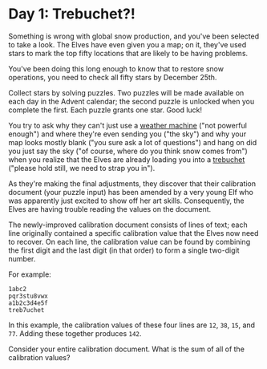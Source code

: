 # Day 1: Trebuchet?!

Something is wrong with global snow production, and you've been selected to take a look. The Elves
have even given you a map; on it, they've used stars to mark the top fifty locations that are likely
to be having problems.

You've been doing this long enough to know that to restore snow operations, you need to check all
fifty stars by December 25th.

Collect stars by solving puzzles. Two puzzles will be made available on each day in the Advent
calendar; the second puzzle is unlocked when you complete the first. Each puzzle grants one star.
Good luck!

You try to ask why they can't just use a [weather machine](https://adventofcode.com/2015/day/1)
("not powerful enough") and where they're even sending you ("the sky") and why your map looks mostly
blank ("you sure ask a lot of questions") and hang on did you just say the sky ("of course, where do
you think snow comes from") when you realize that the Elves are already loading you into a
[trebuchet](https://en.wikipedia.org/wiki/Trebuchet) ("please hold still, we need to strap you in").

As they're making the final adjustments, they discover that their calibration document (your puzzle
input) has been amended by a very young Elf who was apparently just excited to show off her art
skills. Consequently, the Elves are having trouble reading the values on the document.

The newly-improved calibration document consists of lines of text; each line originally contained a
specific calibration value that the Elves now need to recover. On each line, the calibration value
can be found by combining the first digit and the last digit (in that order) to form a single
two-digit number.

For example:

```
1abc2
pqr3stu8vwx
a1b2c3d4e5f
treb7uchet
```

In this example, the calibration values of these four lines are `12`, `38`, `15`, and `77`. Adding
these together produces `142`.

Consider your entire calibration document. What is the sum of all of the calibration values?
